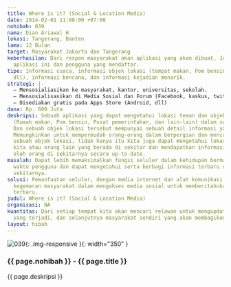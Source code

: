 ```yaml
---
title: Where is it? (Social & Location Media)
date: 2014-02-01 11:08:00 +07:00
nohibah: 039
nama: Dian Ariawal H
lokasi: Tangerang, Banten
lama: 12 Bulan
target: Masyarakat Jakarta dan Tangerang
keberhasilan: Dari respon masyarakat akan aplikasi yang akan dibuat, Jumlah unduhan
  aplikasi ini dan pengguna yang mendaftar.
tipe: Informasi cuaca, informasi objek lokasi (tempat makan, Pom bensin, Pusat pemerintahan,
  dll), informasi bencana, dan informasi kejadian menarik.
strategi: |-
  – Mensosialiasikan ke masyarakat, kantor, universitas, sekolah.
  – Mensosialisasikan di Media Sosial dan Forum (Facebook, kaskus, twitter, dll)
  – Disediakan gratis pada Apps Store (Android, dll)
dana: Rp. 600 Juta
deskripsi: Sebuah aplikasi yang dapat mengetahui lokasi teman dan objek loaksi disekitarnya
  (Rumah makan, Pom bensin, Pusat pemerintahan, dan lain-lain) dalam suatu Peta GPS.
  Dan sebuah objek lokasi tersebut mempunyai sebuah detail informasi yang spesifik,
  Memungkinkan untuk mempermudah orang-orang dalam berpergian dan mencari informasi
  sebuah objek lokasi, tidak hanya itu kita juga dapat mengetahui lokasi teman-teman
  kita atau orang lain yang berada di sekitar dan mendapatkan informasi yang di bagikan
  oleh orang di sekitarnya secara up-to-date.
masalah: Dapat lebih memaksimalkan fungsi seluler dalam kehidupan bermasyarakat, mengefisienkan
  waktu pengguna dan dapat mengetahui serta berbagi informasi terbaru di lingkungan
  sekitarnya.
solusi: Pemanfaatan seluler, dengan media internet dan alat komunikasi lainnya serta
  kegemaran masyarakat dalam mengakses media sosial untuk memberitahukan pemberitaan
  terbaru.
judul: Where is it? (Social & Location Media)
organisasi: NA
kuantitas: Dari setiap tempat kita akan mencari relawan untuk mengupdate informasi
  yang terjadi, dan selanjutnya masyarakat sendiri yang akan membagikan informasi.
layout: hibah
---
```


![039](/static/img/hibahcms/039.png){: .img-responsive }{: width="350" }

### {{ page.nohibah }} - {{ page.title }}

{{ page.deskripsi }}
